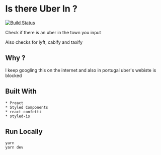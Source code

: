 # Is there Uber In ?

[![Build Status](https://travis-ci.org/SaraVieira/uber-cities.svg)](https://travis-ci.org/SaraVieira/uber-cities)

Check if there is an uber in the town you input

Also checks for lyft, cabify and taxify

## Why ?

I keep googling this on the internet and also in portugal uber's webiste is blocked

## Built With

    * Preact
    * Styled Components
    * react-confetti
    * styled-is

## Run Locally

```
yarn
yarn dev
```

